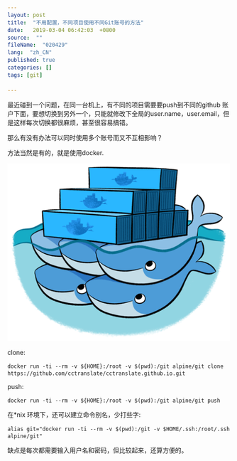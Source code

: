 ```yaml
---
layout: post
title:  "不用配置，不同项目使用不同Git账号的方法"
date:   2019-03-04 06:42:03  +0800
source:  ""
fileName:  "020429"
lang:  "zh_CN"
published: true
categories: []
tags: [git]

---
```


最近碰到一个问题，在同一台机上，有不同的项目需要要push到不同的github 账户下面，要想切换到另外一个，只能就修改下全局的user.name，user.email，但是这样每次切换都很麻烦，甚至很容易搞错。

那么有没有办法可以同时使用多个账号而又不互相影响？

方法当然是有的，就是使用docker.

![](2019-03-04-15-51-04.png)

clone:
```
docker run -ti --rm -v ${HOME}:/root -v $(pwd):/git alpine/git clone https://github.com/cctranslate/cctranslate.github.io.git
```

push:
```
docker run -ti --rm -v ${HOME}:/root -v $(pwd):/git alpine/git push
```

在*nix 环境下，还可以建立命令别名，少打些字:
```
alias git="docker run -ti --rm -v $(pwd):/git -v $HOME/.ssh:/root/.ssh alpine/git"
```

缺点是每次都需要输入用户名和密码，但比较起来，还算方便的。